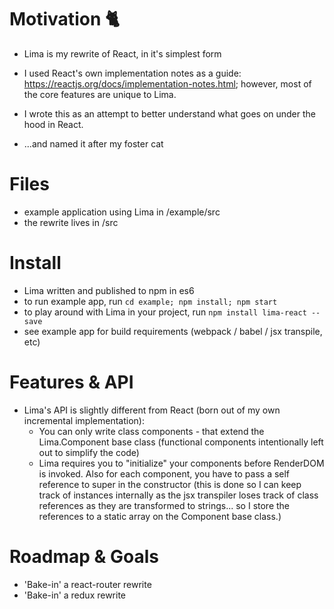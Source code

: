 # Motivation :cat2:
- Lima is my rewrite of React, in it's simplest form
- I used React's own implementation notes as a guide: https://reactjs.org/docs/implementation-notes.html; however, most of the core features are unique to Lima.

- I wrote this as an attempt to better understand what goes on under the hood in React.
- ...and named it after my foster cat

# Files
- example application using Lima in /example/src
- the rewrite lives in /src

# Install
- Lima written and published to npm in es6
- to run example app, run `cd example; npm install; npm start`
- to play around with Lima in your project, run `npm install lima-react --save`
- see example app for build requirements (webpack / babel / jsx transpile, etc)

# Features & API
- Lima's API is slightly different from React (born out of my own incremental implementation):
  - You can only write class components - that extend the Lima.Component base class (functional components intentionally left out to simplify the code)
  - Lima requires you to "initialize" your components before RenderDOM is invoked. Also for each component, you have to pass a self reference to super in the constructor (this is done so I can keep track of instances internally as the jsx transpiler loses track of class references as they are transformed to strings... so I store the references to a static array on the Component base class.)

# Roadmap & Goals
- 'Bake-in' a react-router rewrite
- 'Bake-in' a redux rewrite
